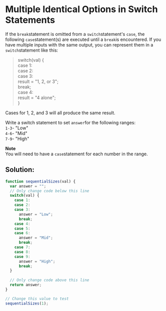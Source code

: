 # Multiple Identical Options in Switch Statements

If the `break`statement is omitted from a `switch`statement's `case`, the following `case`statement\(s\) are executed until a `break`is encountered. If you have multiple inputs with the same output, you can represent them in a `switch`statement like this:

> switch\(val\) {  
>   case 1:  
>   case 2:  
>   case 3:  
>     result = "1, 2, or 3";  
>     break;  
>   case 4:  
>     result = "4 alone";  
> }

Cases for 1, 2, and 3 will all produce the same result.

Write a switch statement to set `answer`for the following ranges:  
`1-3`- "Low"  
`4-6`- "Mid"  
`7-9`- "High"

**Note**  
You will need to have a `case`statement for each number in the range.

## Solution:

```javascript
function sequentialSizes(val) {
  var answer = "";
  // Only change code below this line
  switch(val) {
    case 1:
    case 2:
    case 3:
      answer = "Low";
      break;
    case 4:
    case 5:
    case 6:
      answer = "Mid";
      break;
    case 7:
    case 8:
    case 9:
      answer = "High";
      break;
  }
  
  // Only change code above this line  
  return answer;  
}

// Change this value to test
sequentialSizes(1);
```

